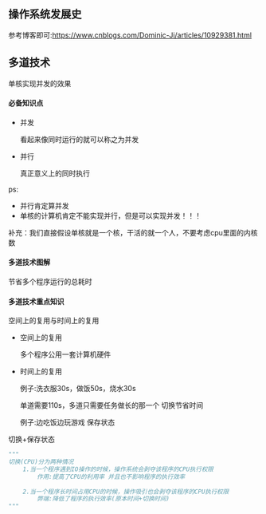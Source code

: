 ## 操作系统发展史
参考博客即可:<https://www.cnblogs.com/Dominic-Ji/articles/10929381.html>

## 多道技术
单核实现并发的效果


#### 必备知识点

* 并发

  看起来像同时运行的就可以称之为并发

* 并行

  真正意义上的同时执行

ps:

* 并行肯定算并发
* 单核的计算机肯定不能实现并行，但是可以实现并发！！！

补充：我们直接假设单核就是一个核，干活的就一个人，不要考虑cpu里面的内核数

#### 多道技术图解

节省多个程序运行的总耗时

#### 多道技术重点知识

空间上的复用与时间上的复用

* 空间上的复用

  多个程序公用一套计算机硬件

* 时间上的复用

  例子:洗衣服30s，做饭50s，烧水30s

  单道需要110s，多道只需要任务做长的那一个 		切换节省时间

  例子:边吃饭边玩游戏							   保存状态

切换+保存状态


```python
"""
切换(CPU)分为两种情况
	1.当一个程序遇到IO操作的时候，操作系统会剥夺该程序的CPU执行权限
		作用:提高了CPU的利用率 并且也不影响程序的执行效率
	
	2.当一个程序长时间占用CPU的时候，操作吸引也会剥夺该程序的CPU执行权限
		弊端:降低了程序的执行效率(原本时间+切换时间)
"""
```






















